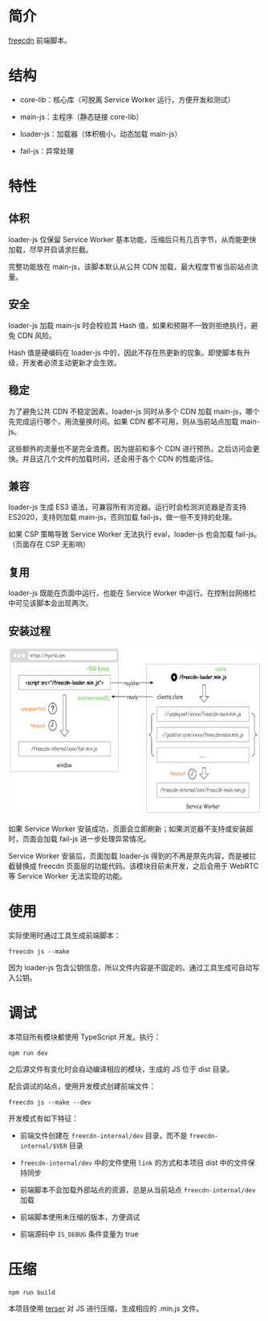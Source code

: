 # 简介

[freecdn](https://github.com/EtherDream/freecdn) 前端脚本。


# 结构

* core-lib：核心库（可脱离 Service Worker 运行，方便开发和测试）

* main-js：主程序（静态链接 core-lib）

* loader-js：加载器（体积极小，动态加载 main-js）

* fail-js：异常处理


# 特性

## 体积

loader-js 仅保留 Service Worker 基本功能，压缩后只有几百字节，从而能更快加载，尽早开启请求拦截。

完整功能放在 main-js，该脚本默认从公共 CDN 加载，最大程度节省当前站点流量。

## 安全

loader-js 加载 main-js 时会校验其 Hash 值，如果和预期不一致则拒绝执行，避免 CDN 风险。

Hash 值是硬编码在 loader-js 中的，因此不存在热更新的现象。即使脚本有升级，开发者必须主动更新才会生效。

## 稳定

为了避免公共 CDN 不稳定因素，loader-js 同时从多个 CDN 加载 main-js，哪个先完成运行哪个，用流量换时间。如果 CDN 都不可用，则从当前站点加载 main-js。

这些额外的流量也不是完全浪费。因为提前和多个 CDN 进行预热，之后访问会更快。并且这几个文件的加载时间，还会用于各个 CDN 的性能评估。

## 兼容

loader-js 生成 ES3 语法，可兼容所有浏览器。运行时会检测浏览器是否支持 ES2020，支持则加载 main-js，否则加载 fail-js，做一些不支持的处理。

如果 CSP 策略导致 Service Worker 无法执行 eval，loader-js 也会加载 fail-js。（页面存在 CSP 无影响）

## 复用

loader-js 既能在页面中运行，也能在 Service Worker 中运行。在控制台网络栏中可见该脚本会出现两次。

## 安装过程

<img src="design.png" height="335">

如果 Service Worker 安装成功，页面会立即刷新；如果浏览器不支持或安装超时，页面会加载 fail-js 进一步处理异常情况。

Service Worker 安装后，页面加载 loader-js 得到的不再是原先内容，而是被拦截替换成 freecdn 页面层的功能代码。该模块目前未开发，之后会用于 WebRTC 等 Service Worker 无法实现的功能。


# 使用

实际使用时通过工具生成前端脚本：

    freecdn js --make

因为 loader-js 包含公钥信息，所以文件内容是不固定的。通过工具生成可自动写入公钥。


# 调试

本项目所有模块都使用 TypeScript 开发。执行：

    npm run dev

之后源文件有变化时会自动编译相应的模块，生成的 JS 位于 dist 目录。

配合调试的站点，使用开发模式创建前端文件：

    freecdn js --make --dev

开发模式有如下特征：

* 前端文件创建在 `freecdn-internal/dev` 目录，而不是 `freecdn-internal/$VER` 目录

* `freecdn-internal/dev` 中的文件使用 `link` 的方式和本项目 dist 中的文件保持同步

* 前端脚本不会加载外部站点的资源，总是从当前站点 `freecdn-internal/dev` 加载

* 前端脚本使用未压缩的版本，方便调试

* 前端源码中 `IS_DEBUG` 条件变量为 true


# 压缩

    npm run build

本项目使用 [terser](https://github.com/terser/terser) 对 JS 进行压缩，生成相应的 .min.js 文件。